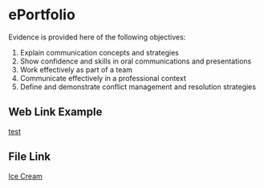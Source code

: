 # ePortfolio
Evidence is provided here of the following objectives:
1. Explain communication concepts and strategies
2. Show confidence and skills in oral communications and presentations
3. Work effectively as part of a team
4. Communicate effectively in a professional context
5. Define and demonstrate conflict management and resolution strategies

## Web Link Example
[test](https://www.example.com)

## File Link
[Ice Cream](Icecreamparagraph.docx)
